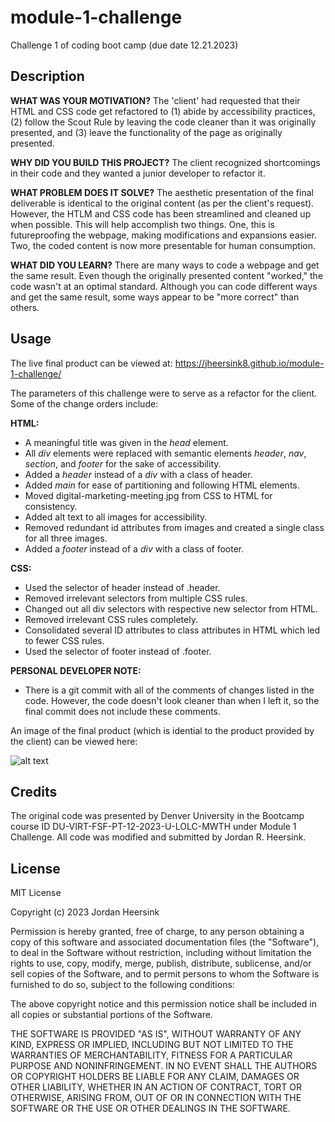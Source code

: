 # module-1-challenge
Challenge 1 of coding boot camp (due date 12.21.2023)

## Description
**WHAT WAS YOUR MOTIVATION?** The 'client' had requested that their HTML and CSS code get refactored to (1) abide by accessibility practices, (2) follow the Scout Rule by leaving the code cleaner than it was originally presented, and (3) leave the functionality of the page as originally presented. 

**WHY DID YOU BUILD THIS PROJECT?** The client recognized shortcomings in their code and they wanted a junior developer to refactor it.

**WHAT PROBLEM DOES IT SOLVE?** The aesthetic presentation of the final deliverable is identical to the original content (as per the client's request). However, the HTLM and CSS code has been streamlined and cleaned up when possible. This will help accomplish two things. One, this is futureproofing the webpage, making modifications and expansions easier. Two, the coded content is now more presentable for human consumption. 

**WHAT DID YOU LEARN?** There are many ways to code a webpage and get the same result. Even though the originally presented content "worked," the code wasn't at an optimal standard. Although you can code different ways and get the same result, some ways appear to be "more correct" than others. 

## Usage
The live final product can be viewed at: https://jheersink8.github.io/module-1-challenge/ 

The parameters of this challenge were to serve as a refactor for the client. Some of the change orders include:

**HTML:**
- A meaningful title was given in the *head* element.
- All *div* elements were replaced with semantic elements *header*, *nav*, *section*, and *footer* for the sake of accessibility. 
- Added a *header* instead of a *div* with a class of header. 
- Added *main* for ease of partitioning and following HTML elements.
- Moved digital-marketing-meeting.jpg from CSS to HTML for consistency. 
- Added alt text to all images for accessibility.
- Removed redundant id attributes from images and created a single class for all three images. 
- Added a *footer* instead of a *div* with a class of footer. 

**CSS:**
- Used the selector of header instead of .header. 
- Removed irrelevant selectors from multiple CSS rules. 
- Changed out all div selectors with respective new selector from HTML. 
- Removed irrelevant CSS rules completely. 
- Consolidated several ID attributes to class attributes in HTML which led to fewer CSS rules. 
- Used the selector of footer instead of .footer.

**PERSONAL DEVELOPER NOTE:** 
- There is a git commit with all of the comments of changes listed in the code. However, the code doesn't look cleaner than when I left it, so the final commit does not include these comments. 

An image of the final product (which is idential to the product provided by the client) can be viewed here: 

![alt text](assets\images\image-final-product.png)

## Credits 
The original code was presented by Denver University in the Bootcamp course ID DU-VIRT-FSF-PT-12-2023-U-LOLC-MWTH under Module 1 Challenge. All code was modified and submitted by Jordan R. Heersink. 

## License
MIT License

Copyright (c) 2023 Jordan Heersink

Permission is hereby granted, free of charge, to any person obtaining a copy
of this software and associated documentation files (the "Software"), to deal
in the Software without restriction, including without limitation the rights
to use, copy, modify, merge, publish, distribute, sublicense, and/or sell
copies of the Software, and to permit persons to whom the Software is
furnished to do so, subject to the following conditions:

The above copyright notice and this permission notice shall be included in all
copies or substantial portions of the Software.

THE SOFTWARE IS PROVIDED "AS IS", WITHOUT WARRANTY OF ANY KIND, EXPRESS OR
IMPLIED, INCLUDING BUT NOT LIMITED TO THE WARRANTIES OF MERCHANTABILITY,
FITNESS FOR A PARTICULAR PURPOSE AND NONINFRINGEMENT. IN NO EVENT SHALL THE
AUTHORS OR COPYRIGHT HOLDERS BE LIABLE FOR ANY CLAIM, DAMAGES OR OTHER
LIABILITY, WHETHER IN AN ACTION OF CONTRACT, TORT OR OTHERWISE, ARISING FROM,
OUT OF OR IN CONNECTION WITH THE SOFTWARE OR THE USE OR OTHER DEALINGS IN THE
SOFTWARE.
